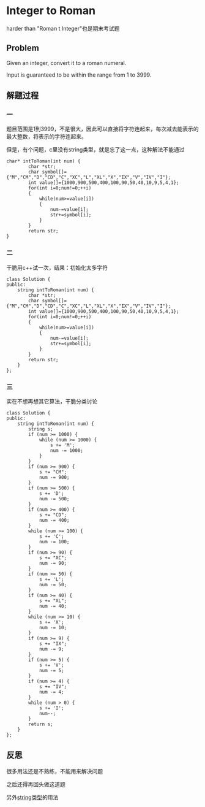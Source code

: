 # Integer to Roman
harder than "Roman t Integer"也是期末考试题
## Problem
Given an integer, convert it to a roman numeral.

Input is guaranteed to be within the range from 1 to 3999.

## 解题过程
### 一
题目范围是1到3999，不是很大，因此可以直接将字符连起来，每次减去能表示的最大整数，将表示的字符连起来。

但是，有个问题，c里没有string类型，就是忘了这一点，这种解法不能通过

```
char* intToRoman(int num) {
        char *str;    
        char symbol[]={"M","CM","D","CD","C","XC","L","XL","X","IX","V","IV","I"};    
        int value[]={1000,900,500,400,100,90,50,40,10,9,5,4,1};   
        for(int i=0;num!=0;++i)  
        {  
            while(num>=value[i])  
            {  
                num-=value[i];  
                str+=symbol[i];  
            }  
        }  
        return str;  
}
```
### 二
干脆用c++试一次，结果：初始化太多字符
```
class Solution {
public:
    string intToRoman(int num) {
        char *str;    
        char symbol[]={"M","CM","D","CD","C","XC","L","XL","X","IX","V","IV","I"};    
        int value[]={1000,900,500,400,100,90,50,40,10,9,5,4,1};   
        for(int i=0;num!=0;++i)  
        {  
            while(num>=value[i])  
            {  
                num-=value[i];  
                str+=symbol[i];  
            }  
        }  
        return str;  
    }
};
```
### 三
实在不想再想其它算法，干脆分类讨论
```
class Solution {
public:
    string intToRoman(int num) {
        string s;       
        if (num >= 1000) {
            while (num >= 1000) {
                s += 'M';
                num -= 1000;
            }
        }   
        if (num >= 900) {
            s += "CM";
            num -= 900;
        }
        if (num >= 500) {
            s += 'D';
            num -= 500;
        }
        if (num >= 400) {
            s += "CD";
            num -= 400;
        }
        while (num >= 100) {
            s += 'C';
            num -= 100;
        }       
        if (num >= 90) {
            s += "XC";
            num -= 90;
        }
        if (num >= 50) {
            s += 'L';
            num -= 50;
        }
        if (num >= 40) {
            s += "XL";
            num -= 40;
        }
        while (num >= 10) {
            s += 'X';
            num -= 10;
        }    
        if (num >= 9) {
            s += "IX";
            num -= 9;
        }
        if (num >= 5) {
            s += 'V';
            num -= 5;
        }
        if (num >= 4) {
            s += "IV";
            num -= 4;
        }
        while (num > 0) {
            s += 'I';
            num--;
        }       
        return s;
    }
};
```
## 反思
很多用法还是不熟练，不能用来解决问题

之后还得再回头做这道题

另外[string类型](http://blog.csdn.net/tengfei461807914/article/details/52203202)的用法
